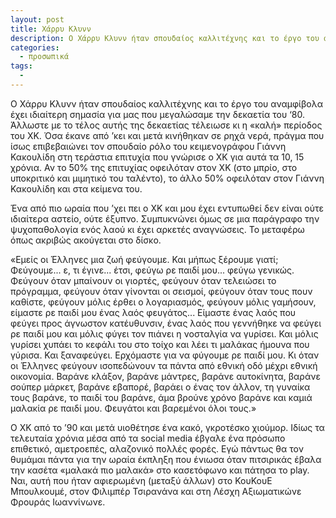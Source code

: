 ```yaml
---
layout: post
title: Χάρρυ Κλυνν
description: Ο Χάρρυ Κλυνν ήταν σπουδαίος καλλιτέχνης και το έργο του αναμφίβολα έχει ιδιαίτερη σημασία για μας που μεγαλώσαμε την δεκαετία του ‘80.
categories:
  - προσωπικά
tags: 
  - 
---
```


Ο Χάρρυ Κλυνν ήταν σπουδαίος καλλιτέχνης και το έργο του αναμφίβολα έχει ιδιαίτερη σημασία για μας που μεγαλώσαμε την δεκαετία του ‘80. Άλλωστε με το τέλος αυτής της δεκαετίας τέλειωσε κι η «καλή» περίοδος του ΧΚ. Όσα έκανε από ’κει και μετά κινήθηκαν σε ρηχά νερά, πράγμα που ίσως επιβεβαιώνει τον σπουδαίο ρόλο του κειμενογράφου Γιάννη Κακουλίδη στη τεράστια επιτυχία που γνώρισε ο ΧΚ για αυτά τα 10, 15 χρόνια. Αν το 50% της επιτυχίας οφειλόταν στον ΧΚ (στο μπρίο, στο υποκριτικό και μιμητικό του ταλέντο), το άλλο 50% οφειλόταν στον Γιάννη Κακουλίδη και στα κείμενα του.

Ένα από πιο ωραία που ’χει πει ο ΧΚ και μου έχει εντυπωθεί δεν είναι ούτε ιδιαίτερα αστείο, ούτε έξυπνο. Συμπυκνώνει όμως σε μια παράγραφο την ψυχοπαθολογία ενός λαού κι έχει αρκετές αναγνώσεις. Το μεταφέρω όπως ακριβώς ακούγεται στο δίσκο.

«Εμείς οι Έλληνες μια ζωή φεύγουμε. Και μήπως ξέρουμε γιατί; Φεύγουμε... ε, τι έγινε... έτσι, φεύγω ρε παιδί μου... φεύγω γενικώς. Φεύγουν όταν μπαίνουν οι γιορτές, φεύγουν όταν τελειώσει το πρόγραμμα, φεύγουν όταν γίνονται οι σεισμοί, φεύγουν όταν τους πουν καθίστε, φεύγουν μόλις έρθει ο λογαριασμός, φεύγουν μόλις γαμήσουν, είμαστε ρε παιδί μου ένας λαός φευγάτος... Είμαστε ένας λαός που φεύγει προς άγνωστον κατέυθυνσιν, ένας λαός που γεννήθηκε να φεύγει ρε παιδί μου και μόλις φύγει τον πιάνει η νοσταλγία να γυρίσει. Και μόλις γυρίσει χυπάει το κεφάλι του στο τοίχο και λέει τι μαλάκας ήμουνα που γύρισα. Και ξαναφεύγει. Ερχόμαστε για να φύγουμε ρε παιδί μου. Κι όταν οι Έλληνες φεύγουν ισοπεδώνουν τα πάντα από εθνική οδό μέχρι εθνική οικονομία. Βαράνε κλάξον, βαράνε μάντρες, βαράνε αυτοκίνητα, βαράνε σούπερ μάρκετ, βαράνε εβαπορέ, βαράει ο ένας τον άλλον, τη γυναίκα τους βαράνε, το παιδί του βαράνε, άμα βρούνε χρόνο βαράνε και καμιά μαλακία ρε παιδί μου. Φευγάτοι και βαρεμένοι όλοι τους.»

Ο ΧΚ από το ’90 και μετά υιοθέτησε ένα κακό, γκροτέσκο χιούμορ. Ιδίως τα τελευταία χρόνια μέσα από τα social media έβγαλε ένα πρόσωπο επιθετικό, αμετροεπές, αλαζονικό πολλές φορές. Εγώ πάντως θα τον θυμάμαι πάντα για την ωραία έκπληξη που ένιωσα όταν πιτσιρικάς έβαλα την κασέτα «μαλακά πιο μαλακά» στο κασετόφωνο και πάτησα το play. Ναι, αυτή που ήταν αφιερωμένη (μεταξύ άλλων) στο ΚουΚουΕ Μπουλκουμέ, στον Φιλιμπέρ Τσιρανάνα και στη Λέσχη Αξιωματικώνε Φρουράς Ιωαννίνωνε.